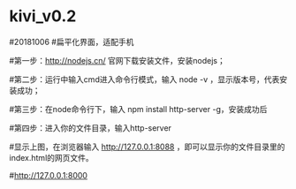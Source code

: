 # kivi_v0.2
#20181006
#扁平化界面，适配手机

#第一步：http://nodejs.cn/  官网下载安装文件，安装nodejs；

#第二步：运行中输入cmd进入命令行模式，输入  node -v ，显示版本号，代表安装成功；

#第三步：在node命令行下，输入 npm install http-server -g，安装成功后

#第四步：进入你的文件目录，输入http-server

#显示上图，在浏览器输入 http://127.0.0.1:8088 ，即可以显示你的文件目录里的index.html的网页文件。

#http://127.0.0.1:8000
